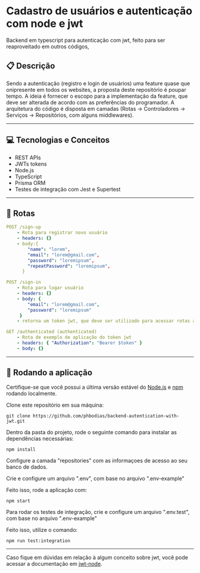# Cadastro de usuários e autenticação com node e jwt
Backend em typescript para autenticação com jwt, feito para ser reaproveitado em outros códigos,

## :clipboard: Descrição
Sendo a autenticação (registro e login de usuários) uma feature quase que onipresente em todos os websites, a proposta deste repositório é poupar tempo.
A ideia é fornecer o escopo para a implementação da feature, que deve ser alterada de acordo com as preferências do programador. 
A arquitetura do código é disposta em camadas (Rotas -> Controladores -> Serviços -> Repositórios, com alguns middlewares).
 
---

## :computer: Tecnologias e Conceitos

- REST APIs
- JWTs tokens
- Node.js
- TypeScript
- Prisma ORM
- Testes de integração com Jest e Supertest

---

## :rocket: Rotas

```yml
POST /sign-up
    - Rota para registrar novo usuário
    - headers: {}
    - body:{
        "name": "lorem",
        "email": "lorem@gmail.com",
        "password": "loremipsum", 
        "repeatPassword": "loremipsum",
      }
```

```yml
POST /sign-in
    - Rota para logar usuário
    - headers: {}
    - body: {
        "email": "lorem@gmail.com",
        "password": "loremipsum"
     }
    - retorna um token jwt, que deve ser utilizado para acessar rotas autenticadas da aplicação.
```

```yml
GET /authenticated (authenticated)
    - Rota de exemplo de aplicação do token jwt
    - headers: { "Authorization": "Bearer $token" }
    - body: {}
```


---

## 🏁 Rodando a aplicação

Certifique-se que você possui a última versão estável do [Node.js](https://nodejs.org/en/download/) e [npm](https://www.npmjs.com/) rodando localmente.

Clone este repositório em sua máquina:

```
git clone https://github.com/phbodias/backend-autentication-with-jwt.git
```

Dentro da pasta do projeto, rode o seguinte comando para instalar as dependências necessárias:
```
npm install
```


Configure a camada "repositories" com as informaçoes de acesso ao seu banco de dados.

Crie e configure um arquivo ".env", com base no arquivo ".env-example"

Feito isso, rode a aplicação com:

```
npm start
```

Para rodar os testes de integração, crie e configure um arquivo ".env.test", com base no arquivo ".env-example"

Feito isso, utilize o comando:

```
npm run test:integration
```

---
Caso fique em dúvidas em relação à algum conceito sobre jwt, você pode acessar a documentação em [jwt-node](https://github.com/auth0/node-jsonwebtoken#readme).
